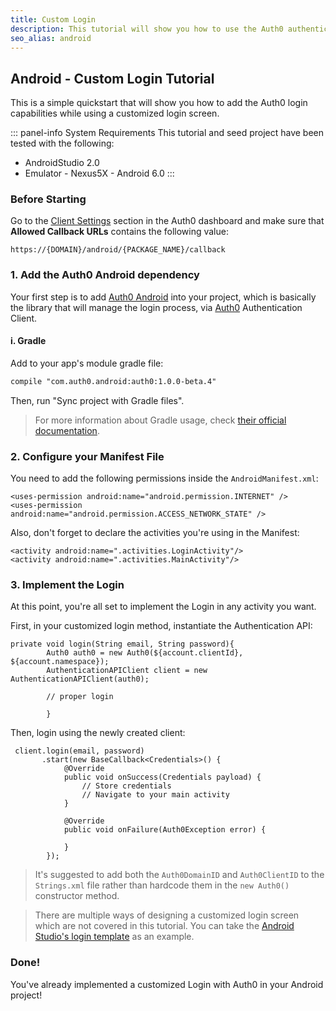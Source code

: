 ```yaml
---
title: Custom Login
description: This tutorial will show you how to use the Auth0 authentication API in your Android project to create a custom login screen.
seo_alias: android
---
```


## Android - Custom Login Tutorial

This is a simple quickstart that will show you how to add the Auth0 login capabilities while using a customized login screen.

::: panel-info System Requirements
This tutorial and seed project have been tested with the following:

* AndroidStudio 2.0
* Emulator - Nexus5X - Android 6.0 
  :::


### Before Starting

Go to the [Client Settings](${uiURL}/#/applications/${account.clientId}/settings) section in the Auth0 dashboard and make sure that **Allowed Callback URLs** contains the following value:


<pre><code>https://{DOMAIN}/android/{PACKAGE_NAME}/callback</pre></code>

### 1. Add the Auth0 Android dependency

Your first step is to add [Auth0 Android](https://github.com/auth0/Auth0.Android) into your project, which is basically the library that will manage the login process, via [Auth0](https://auth0.com/) Authentication Client.

#### i. Gradle

Add to your app's module gradle file:

```xml
compile "com.auth0.android:auth0:1.0.0-beta.4"
```

Then, run "Sync project with Gradle files".

> For more information about Gradle usage, check [their official documentation](http://tools.android.com/tech-docs/new-build-system/user-guide).

### 2. Configure your Manifest File

You need to add the following permissions inside the ``AndroidManifest.xml``:
        
    <uses-permission android:name="android.permission.INTERNET" />
    <uses-permission android:name="android.permission.ACCESS_NETWORK_STATE" />
    
Also, don't forget to declare the activities you're using in the Manifest:
    
    
    <activity android:name=".activities.LoginActivity"/>
    <activity android:name=".activities.MainActivity"/>
    
       
### 3. Implement the Login

At this point, you're all set to implement the Login in any activity you want. 

First, in your customized login method, instantiate the Authentication API:

```android
private void login(String email, String password){
        Auth0 auth0 = new Auth0(${account.clientId}, ${account.namespace});
        AuthenticationAPIClient client = new AuthenticationAPIClient(auth0);  
        
        // proper login
        
        }      
```

Then, login using the newly created client:

```android
 client.login(email, password)
       .start(new BaseCallback<Credentials>() {
            @Override
            public void onSuccess(Credentials payload) {
                // Store credentials
                // Navigate to your main activity
            }

            @Override
            public void onFailure(Auth0Exception error) {

            }
        });
```
> It's suggested to add both the ``Auth0DomainID`` and ``Auth0ClientID`` to the ``Strings.xml`` file rather than hardcode them in the ``new Auth0()`` constructor method.

> There are multiple ways of designing a customized login screen which are not covered in this tutorial. You can take the [Android Studio's login template](https://developer.android.com/studio/projects/templates.html) as an example. 

### Done!

You've already implemented a customized Login with Auth0 in your Android project!
